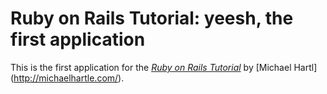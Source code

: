 # Ruby on Rails Tutorial: yeesh, the first application

This is the first application for the 
[*Ruby on Rails Tutorial*](http://railstutorial.org/)
by [Michael Hartl] (http://michaelhartle.com/).
